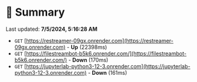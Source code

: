 # 📖 Summary
Last updated: **7/5/2024, 5:16:28 AM**

- `GET` [https://restreamer-09gx.onrender.com](https://restreamer-09gx.onrender.com) - **Up** (22398ms)
- `GET` [https://filestreambot-b5k6.onrender.com/](https://filestreambot-b5k6.onrender.com/) - **Down** (170ms)
- `GET` [https://jupyterlab-python3-12-3.onrender.com](https://jupyterlab-python3-12-3.onrender.com) - **Down** (161ms)
